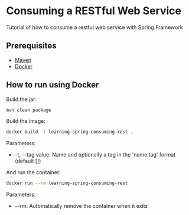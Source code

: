 # Consuming a RESTful Web Service

Tutorial of how to consume a restful web service with Spring Framework

## Prerequisites

- [Maven](http://maven.apache.org/)
- [Docker](https://www.docker.com/products/overview#/install_the_platform)

## How to run using Docker

Build the jar:
```bash
mvn clean package
```

Build the image:
```bash
docker build -t learning-spring-consuming-rest .
```

Parameters:

- -t, --tag value: Name and optionally a tag in the 'name:tag' format (default [])

And run the container:
```bash
docker run --rm learning-spring-consuming-rest
```

Parameters:

- --rm: Automatically remove the container when it exits